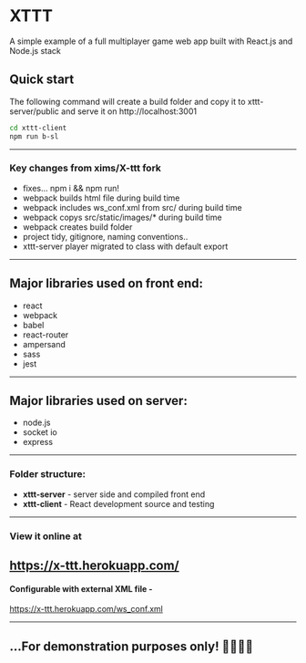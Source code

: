 # XTTT

A simple example of a full multiplayer game web app built with React.js and Node.js stack

## Quick start

The following command will create a build folder and copy it to xttt-server/public and serve it on http://localhost:3001

```sh
cd xttt-client
npm run b-sl
```

---

### Key changes from xims/X-ttt fork

-   fixes... npm i && npm run!
-   webpack builds html file during build time
-   webpack includes ws_conf.xml from src/ during build time
-   webpack copys src/static/images/\* during build time
-   webpack creates build folder
-   project tidy, gitignore, naming conventions..
-   xttt-server player migrated to class with default export

---

## Major libraries used on front end:

-   react
-   webpack
-   babel
-   react-router
-   ampersand
-   sass
-   jest

---

## Major libraries used on server:

-   node.js
-   socket io
-   express

---

### Folder structure:

-   **xttt-server** - server side and compiled front end
-   **xttt-client** - React development source and testing

---

### View it online at

## https://x-ttt.herokuapp.com/

#### Configurable with external XML file -

https://x-ttt.herokuapp.com/ws_conf.xml

---

## **...For demonstration purposes only! 👨‍💻👩‍💻**
